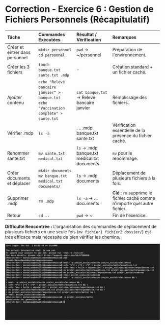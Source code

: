 # Correction - Exercice 6 : Gestion de Fichiers Personnels (Récapitulatif)

| Tâche | Commandes Exécutées | Résultat / Vérification | Remarques |
| :--- | :--- | :--- | :--- |
| Créer et entrer dans personnel | `mkdir personnel`<br>`cd personnel` | `pwd` -> ~/personnel | Préparation de l'environnement. |
| Créer les 3 fichiers | `touch banque.txt sante.txt .mdp` | - | Création standard + un fichier caché. |
| Ajouter contenu | `echo "Relevé bancaire janvier" > banque.txt`<br>`echo "Vaccination complète" > sante.txt` | `cat banque.txt` -> Relevé bancaire janvier | Remplissage des fichiers. |
| Vérifier .mdp | `ls -a` | .  ..  .mdp  banque.txt  sante.txt | Vérification essentielle de la présence du fichier caché. |
| Renommer sante.txt | `mv sante.txt medical.txt` | `ls` -> .mdp  banque.txt  medical.txt  documents | `mv` pour le renommage. |
| Créer documents et déplacer | `mkdir documents`<br>`mv banque.txt medical.txt documents/` | `ls` -> .mdp  documents | Déplacement de plusieurs fichiers à la fois. |
| Supprimer .mdp | `rm .mdp` | `ls -a` -> .  ..  documents | **Clé :** `rm` supprime le fichier caché comme n'importe quel autre fichier. |
| Retour | `cd ..` | `pwd` -> ~ | Fin de l'exercice. |

**Difficulté Rencontrée :** L'organisation des commandes de déplacement de plusieurs fichiers en une seule fois (`mv fichier1 fichier2 dossier/`) est très efficace mais nécessite de bien vérifier les chemins.

![](exo5.png)
